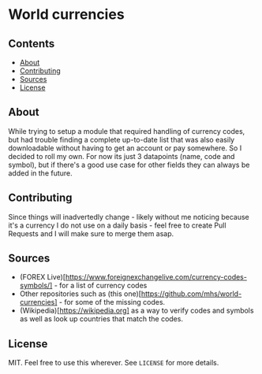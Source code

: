 # World currencies

## Contents

- [About](#about)
- [Contributing](#contributing)
- [Sources](#sources)
- [License](#license)

## About

While trying to setup a module that required handling of currency codes, but had trouble finding a complete up-to-date list that was also easily downloadable without having to get an account or pay somewhere. So I decided to roll my own. For now its just 3 datapoints (name, code and symbol), but if there's a good use case for other fields they can always be added in the future.

## Contributing

Since things will inadvertedly change - likely without me noticing because it's a currency I do not use on a daily basis - feel free to create Pull Requests and I will make sure to merge them asap.

## Sources

- (FOREX Live)[https://www.foreignexchangelive.com/currency-codes-symbols/] - for a  list of currency codes
- Other repositories such as (this one)[https://github.com/mhs/world-currencies] - for some of the missing codes.
- (Wikipedia)[https://wikipedia.org] as a way to verify codes and symbols as well as look up countries that match the codes.

## License

MIT. Feel free to use this wherever. See `LICENSE` for more details.